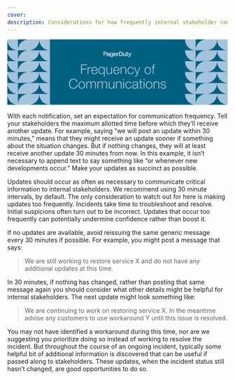 ```yaml
---
cover:
description: Considerations for how frequently internal stakeholder communications are distributed
---
```

![Frequency](../assets/img/headers/SHComms-Frequency.png)

With each notification, set an expectation for communication frequency. Tell your stakeholders the maximum allotted time before which they’ll receive another update. For example, saying “we will post an update within 30 minutes,” means that they might receive an update sooner if something about the situation changes. But if nothing changes, they will at least receive another update 30 minutes from now. In this example, it isn’t necessary to append text to say something like “or whenever new developments occur.” Make your updates as succinct as possible.

Updates should occur as often as necessary to communicate critical information to internal stakeholders. We recommend using 30 minute intervals, by default. The only consideration to watch out for here is making updates too frequently. Incidents take time to troubleshoot and resolve. Initial suspicions often turn out to be incorrect. Updates that occur too frequently can potentially undermine confidence rather than boost it.

If no updates are available, avoid reissuing the same generic message every 30 minutes if possible. For example, you might post a message that says:

> We are still working to restore service X and do not have any additional updates at this time.

In 30 minutes, if nothing has changed, rather than posting that same message again you should consider what other details might be helpful for internal stakeholders. The next update might look something like:

> We are continuing to work on restoring service X. In the meantime advise any customers to use workaround Y until this issue is resolved.

You may not have identified a workaround during this time, nor are we suggesting you prioritize doing so instead of working to resolve the incident. But throughout the course of an ongoing incident, typically some helpful bit of additional information is discovered that can be useful if passed along to stakeholders. These updates, when the incident status still hasn’t changed, are good opportunities to do so.
